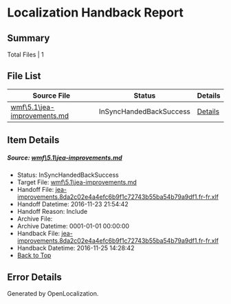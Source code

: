 # <a name='report-top'></a> Localization Handback Report

## Summary
 Total Files | 1

## File List
 Source File | Status | Details 
 ----------- | ------ | ------- 
 [wmf\5.1\jea-improvements.md](https://github.com/PowerShell/powerShell-Docs/blob/37edecc88cf36cfb2f1800452b9586f15ce3a088/wmf/5.1/jea-improvements.md) | InSyncHandedBackSuccess | [Details](#bd01ff0d208717511505a1aedf9eeaa303d08dbe2397)

## Item Details
##### <a name='bd01ff0d208717511505a1aedf9eeaa303d08dbe2397'></a> Source: [wmf\5.1\jea-improvements.md](https://github.com/PowerShell/powerShell-Docs/blob/37edecc88cf36cfb2f1800452b9586f15ce3a088/wmf/5.1/jea-improvements.md)
* Status: InSyncHandedBackSuccess
* Target File: [wmf\5.1\jea-improvements.md](https://github.com/PowerShell/powerShell-Docs.fr-fr/blob/4f21ae7e8a2b9506478f4a90ee8ee4453fdcda19/wmf/5.1/jea-improvements.md)
* Handoff File: [jea-improvements.8da2c02e4a4efc6b9f1c72743b55ba54b79a9df1.fr-fr.xlf](https://github.com/PowerShell/powerShell-Docs.handoff/blob/cef5f2734999ead22c0d334771769ace3da77c9c/ol-handoff/PowerShell/powerShell-Docs.fr-fr/live/jea-improvements.8da2c02e4a4efc6b9f1c72743b55ba54b79a9df1.fr-fr.xlf)
* Handoff Datetime: 2016-11-23 21:54:42
* Handoff Reason: Include
* Archive File: 
* Archive Datetime: 0001-01-01 00:00:00
* Handback File: [jea-improvements.8da2c02e4a4efc6b9f1c72743b55ba54b79a9df1.fr-fr.xlf](https://github.com/PowerShell/powerShell-Docs.handback/blob/bda291b4f196b9d75fa4e738026fbc07afdee0ca/ol-handback/PowerShell/powerShell-Docs.fr-fr/live/jea-improvements.8da2c02e4a4efc6b9f1c72743b55ba54b79a9df1.fr-fr.xlf)
* Handback Datetime: 2016-11-25 14:28:42
* [Back to Top](#report-top)


## Error Details

Generated by OpenLocalization.
